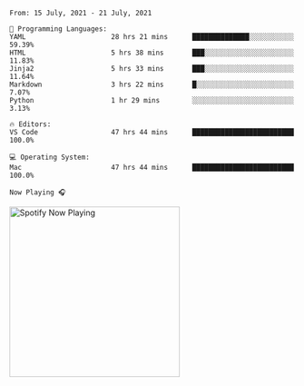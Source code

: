 <!--START_SECTION:waka-->
```text
From: 15 July, 2021 - 21 July, 2021

💬 Programming Languages: 
YAML                     28 hrs 21 mins      ██████████████░░░░░░░░░░░   59.39% 
HTML                     5 hrs 38 mins       ███░░░░░░░░░░░░░░░░░░░░░░   11.83% 
Jinja2                   5 hrs 33 mins       ███░░░░░░░░░░░░░░░░░░░░░░   11.64% 
Markdown                 3 hrs 22 mins       █░░░░░░░░░░░░░░░░░░░░░░░░   7.07% 
Python                   1 hr 29 mins        ░░░░░░░░░░░░░░░░░░░░░░░░░   3.13%

🔥 Editors: 
VS Code                  47 hrs 44 mins      █████████████████████████   100.0%

💻 Operating System: 
Mac                      47 hrs 44 mins      █████████████████████████   100.0%

```


<!--END_SECTION:waka-->

`Now Playing 🎧`

[<img src="https://spotify-now-playing-cyan-seven.vercel.app/api/spotify-playing" alt="Spotify Now Playing" width="300" />](https://open.spotify.com/user/gregnrobinson-ca)



